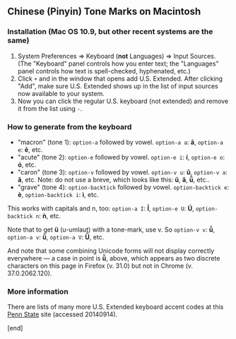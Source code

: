## Chinese (Pinyin) Tone Marks on Macintosh

### Installation (Mac OS 10.9, but other recent systems are the same)

 1. System Preferences => Keyboard (**not** Languages) => Input Sources. (The "Keyboard" panel controls how you enter text; the "Languages" panel controls how text is spell-checked, hyphenated, etc.)
 1. Click `+` and in the window that opens add U.S. Extended. After clicking "Add", make sure U.S. Extended shows up in the list of input sources now available to your system.
 1. Now you can click the regular U.S. keyboard (not extended) and remove it from the list using `-`.

### How to generate from the keyboard

 * "macron" (tone 1): `option-a` followed by vowel. `option-a a`: **ā**, `option-a e`: **ē**, etc. 
 * "acute" (tone 2): `option-e` followed by vowel. `option-e i`: **í**, `option-e o`: **ó**, etc.
 * "caron" (tone 3): `option-v` followed by vowel. `option-v u`: **ǔ**, `option-v a`: **ǎ**, etc. Note: do not use a breve, which looks like this: **ŭ**, **ă**, **ü̆**, etc..
 * "grave" (tone 4): `option-backtick` followed by vowel. `option-backtick e`: **è**, `option-backtick i`: **ì**, etc.

This works with capitals and n, too: `option-a I`: **Ī**, `option-e U`: **Ú**, `option-backtick n`: **ǹ**, etc. 

Note that to get **ü** (u-umlaut) with a tone-mark, use v. So `option-v v`: **ǚ**, `option-a v`: **ǖ**, `option-a V`: **Ǖ**, etc.

And note that some combining Unicode forms will not display correctly everywhere — a case in point is **ü̆**, above, which appears as two discrete characters on this page in Firefox (v. 31.0) but not in Chrome (v. 37.0.2062.120).

### More information

There are lists of many more U.S. Extended keyboard accent codes at this [Penn State](http://symbolcodes.tlt.psu.edu/accents/codemacext.html) site (accessed 20140914).

[end]
